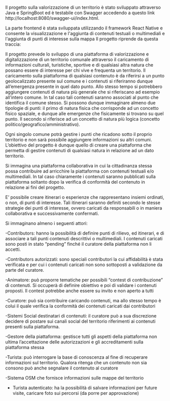 Il progetto sulla valorizzazione di un territorio è stato sviluppato attraverso Java e SpringBoot ed è testabile con Swagger accedendo a questo link 
http://localhost:8080/swagger-ui/index.html.

La parte frontend è stata sviluppata utilizzando il framework React Native e consente la visualizzazione e l'aggiunta di contenuti testuali o multimediali e l'aggiunta di punti di interesse sulla mappa
Il progetto riprende da questa traccia:


 Il progetto prevede lo sviluppo di una piattaforma di valorizzazione e digitalizzazione di un territorio
 comunale attraverso il caricamento di informazioni culturali, turistiche, sportive e di qualsiasi altra
 natura che possano essere di interesse per chi vive e frequenta un territorio. Il caricamento sulla
 piattaforma di qualsiasi contenuto è da riferirsi a un punto geolocalizzato presente sul comune e i
 contenuti si riferiranno dunque all’emergenza presente in quel dato punto.
 Allo stesso tempo si potrebbero aggiungere contenuti di natura più generale che si riferiscano ad
 esempio all’intero comune. In tal caso tali contenuti saranno associati al punto che identifica il
 comune stesso. Si possono dunque immaginare almeno due tipologie di punti: il primo di natura
 fisica che corrisponde ad un concetto fisico spaziale, e dunque alle emergenze che fisicamente si
 trovano su quel punto. Il secondo si riferisce ad un concetto di natura più logica (concetto
 politico/geografico/amministrativo).
 
Ogni singolo comune potrà gestire i punti che ricadono sotto il proprio territorio e non sarà
 possibile aggiungere informazioni su altri comuni.
 L’obiettivo del progetto è dunque quello di creare una piattaforma che permetta di gestire contenuti
 di qualsiasi natura in relazione ad un dato territorio.

 Si immagina una piattaforma collaborativa in cui la cittadinanza stessa possa contribuire ad
 arricchire la piattaforma con contenuti testuali e/o multimediali. In tal caso chiaramente i contenuti
 saranno pubblicati sulla piattaforma soltanto dopo la verifica di conformità del contenuto in
 relazione ai fini del progetto.

 E’ possibile creare itinerari o esperienze che rappresentano insiemi ordinati, o non, di punti di
 interesse. Tali itinerari saranno definiti secondo le stesse strategie dei punti di interesse, ovvero
 caricati da responsabili o in maniera collaborativa e successivamente confermati.

 Si immaginano almeno i seguenti attori:

-Contributors: hanno la possibilità di definire punti di rilievo, ed itinerari, e di associare a tali
 punti contenuti descrittivi o multimediali. I contenuti caricati sono posti in stato “pending”
 finché il curatore della piattaforma non li accetti.

-Contributors autorizzati: sono speciali contributori la cui affidabilità è stata verificata e per
 cui i contenuti caricati non sono sottoposti a validazione da parte del curatore.
 
-Animatore: può proporre tematiche per possibili “contest di contribuzione” di contenuti. Si
 occuperà di definire obiettivo e poi di validare i contenuti proposti. Il contest potrebbe anche
 essere su invito e non aperto a tutti
 
-Curatore: può sia contribuire caricando contenuti, ma allo stesso tempo è colui il quale
 verifica la conformità dei contenuti caricati dai contributori
 
-Sistemi Social destinatari di contenuti: il curatore può a sua discrezione decidere di postare
 sui canali social del territorio riferimenti ai contenuti presenti sulla piattaforma.
 
-Gestore della piattaforma: gestisce tutti gli aspetti della piattaforma non ultima
 l’accettazione delle autorizzazioni e gli accreditamenti sulla piattaforma stessa
 
-Turista: può interrogare la base di conoscenza al fine di recuperare informazioni sul
 territorio. Qualora ritenga che un contenuto non sia consono può anche segnalare il
 contenuto al curatore
 
-Sistema OSM che fornisce informazioni sulle mappe del territorio

- Turista autenticato: ha la possibilità di salvare informazioni per future visite, caricare foto sui
 percorsi (da porre per approvazione) 
